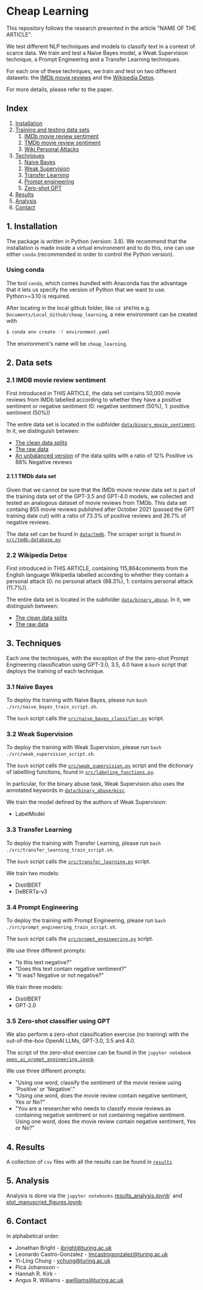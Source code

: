 # Cheap Learning

This repository follows the research presented in the article "NAME OF THE ARTICLE".

We test different NLP techniques and models to classify text in a context of scarce data. We train and test a Naive Bayes model, a Weak Supervision technique, a Prompt Engineering and a Transfer Learning techniques.

For each one of these techniques, we train and test on two different datasets: the [IMDb movie reviews](https://huggingface.co/datasets/imdb) and the [Wikipedia Detox](https://github.com/ewulczyn/wiki-detox).

For more details, please refer to the paper. 

## Index
1. [Installation](#1-installation)
2. [Training and testing data sets](#2-data-sets)
    1. [IMDb movie review sentiment](#21-imdb-movie-review-sentiment)
    3. [TMDb movie review sentiment](#211-tmdb-data-set) 
    2. [Wiki Personal Attacks](#22-wikipedia-detox)
3. [Techniques](#3-techniques)
    1. [Naive Bayes](#31-naive-bayes)
    2. [Weak Supervision](#32-weak-supervision) 
    3. [Transfer Learning](#33-transfer-learning)
    4. [Prompt engineering](#34-prompt-engineering)
    5. [Zero-shot GPT](#35-zero-shot-classifier-using-gpt)
4. [Results](#4-results)
5. [Analysis](#5-analysis)
6. [Contact](#6-contact)


## 1. Installation<a name="1-installation">

The package is written in Python (version: 3.8). We recommend that the installation is made inside a virtual environment and to do this, one can use either `conda` (recommended in order to control the Python version).


### Using conda

The tool `conda`, which comes bundled with Anaconda has the advantage that it lets us specify the version of Python that we want to use. Python>=3.10 is required.

After locating in the local github folder, like `cd $PATH$` e.g. `Documents/Local_Github/cheap_learning`, a new environment can be created with

```bash
$ conda env create -f environment.yaml
```

The environment's name will be `cheap_learning`.

## 2. Data sets<a name="2-data-sets">

### 2.1 IMDB movie review sentiment<a name="21-imdb-movie-review-sentiment">

First introduced in THIS ARTICLE, the data set contains 50,000 movie reviews from IMDb labelled according to whether they have a positive sentiment or negative sentiment (0: negative sentiment (50%), 1: positive sentiment (50%)) 

The entire data set is located in the subfolder [`data/binary_movie_sentiment`](https://github.com/Turing-Online-Safety-Codebase/cheap_learning/tree/main/data/binary_movie_sentiment). In it, we distinguish between:
- [The clean data splits](https://github.com/Turing-Online-Safety-Codebase/cheap_learning/tree/main/data/binary_movie_sentiment/clean_data)
- [The raw data](https://github.com/Turing-Online-Safety-Codebase/cheap_learning/tree/main/data/binary_movie_sentiment/raw_data)
- [An unbalanced version](https://github.com/Turing-Online-Safety-Codebase/cheap_learning/tree/main/data/binary_movie_sentiment/unbalanced_data) of the data splits with a ratio of 12% Positive vs 88% Negative reviews

#### 2.1.1 TMDb data set

Given that we cannot be sure that the IMDb movie review data set is part of the training data set of the GPT-3.5 and GPT-4.0 models, we collected and tested an analogous dataset of movie reviews from TMDb. This data set containg 855 movie reviews published after October 2021 (passed the GPT training date cut) with a ratio of 73.3% of positive reviews and 26.7% of negative reviews.

The data set can be found in [`data/tmdb`](https://github.com/Turing-Online-Safety-Codebase/cheap_learning/tree/main/data/tmdb). The scraper script is found in [`src/tmdb-database.py`](https://github.com/Turing-Online-Safety-Codebase/cheap_learning/tree/main/src/tmdb-database.py)


### 2.2 Wikipedia Detox

First introduced in THIS ARTICLE, containing 115,864comments from the English language Wikipedia labelled according to whether they contain a personal attack (0: no personal attack (88.3%), 1: contains personal attack (11.7%)). 

The entire data set is located in the subfolder [`data/binary_abuse`](https://github.com/Turing-Online-Safety-Codebase/cheap_learning/tree/main/data/binary_abuse). In it, we distinguish between:
- [The clean data splits](https://github.com/Turing-Online-Safety-Codebase/cheap_learning/tree/main/data/binary_abuse/clean_data)
- [The raw data](https://github.com/Turing-Online-Safety-Codebase/cheap_learning/tree/main/data/binary_abuse/raw_data)


## 3. Techniques

Each one the techniques, with the exception of the the zero-shot Prompt Engineering classification using GPT-3.0, 3.5, 4.0 have a `bash` script that deploys the training of each technique.

### 3.1 Naive Bayes

To deploy the training with Naive Bayes, please run `bash ./src/naive_bayes_train_script.sh`.

The `bash` script calls the [`src/naive_bayes_classifier.py`](https://github.com/Turing-Online-Safety-Codebase/cheap_learning/tree/main/src/naive_bayes_classifier.py) script.

### 3.2 Weak Supervision

To deploy the training with Weak Supervision, please run `bash ./src/weak_supervision_script.sh`.

The `bash` script calls the [`src/weak_supervision.py`](https://github.com/Turing-Online-Safety-Codebase/cheap_learning/tree/main/src/weak_supervision.py) script and the dictionary of labellling functions, found in [`src/labeling_functions.py`](https://github.com/Turing-Online-Safety-Codebase/cheap_learning/tree/main/src/labeling_functions.py).

In particular, for the binary abuse task, Weak Supervision also uses the annotated keywords in [`data/binary_abuse/misc`](https://github.com/Turing-Online-Safety-Codebase/cheap_learning/tree/main/data/binary_abuse/misc).

We train the model defined by the authors of Weak Supervision:
- LabelModel

### 3.3 Transfer Learning

To deploy the training with Transfer Learning, please run `bash ./src/transfer_learning_train_script.sh`.

The `bash` script calls the [`src/transfer_learning.py`](https://github.com/Turing-Online-Safety-Codebase/cheap_learning/tree/main/src/weak_supervision.py) script.

We train two models:
- DistilBERT
- DeBERTa-v3

### 3.4 Prompt Engineering

To deploy the training with Prompt Engineering, please run `bash ./src/prompt_engineering_train_script.sh`.

The `bash` script calls the [`src/prompt_engineering.py`](https://github.com/Turing-Online-Safety-Codebase/cheap_learning/tree/main/src/prompt_engineering.py) script.

We use three different prompts:
- "Is this text negative?"
- "Does this text contain negative sentiment?"
- "It was? Negative or not negative?"

We train three models:
- DistilBERT
- GPT-2.0

### 3.5 Zero-shot classifier using GPT

We also perform a zero-shot classification exercise (no training) with the out-of-the-box OpenAI LLMs, GPT-3.0, 3.5 and 4.0.

The script of the zero-shot exercise can be found in the `jupyter notebook` [`open_ai_prompt_engineering.ipynb`](https://github.com/Turing-Online-Safety-Codebase/cheap_learning/tree/main/src/openai_prompt_engineering.ipynb).

We use three different prompts:
- "Using one word, classify the sentiment of the movie review using 'Positive' or 'Negative'."
- "Using one word, does the movie review contain negative sentiment, Yes or No?"
- "You are a researcher who needs to classify movie reviews as containing negative sentiment or not containing negative sentiment. Using one word, does the movie review contain negative sentiment, Yes or No?"

## 4. Results

A collection of `csv` files with all the results can be found in [`results`](https://github.com/Turing-Online-Safety-Codebase/cheap_learning/tree/main/results)

## 5. Analysis

Analysis is done via the `jupyter notebooks` [results_analysis.ipynb](https://github.com/Turing-Online-Safety-Codebase/cheap_learning/tree/main/src/results_analysis.ipynb)` and [plot_manuscript_figures.ipynb](https://github.com/Turing-Online-Safety-Codebase/cheap_learning/blob/main/src/plot_manuscript_figures.ipynb)

## 6. Contact

In alphabetical order:
- Jonathan Bright - jbright@turing.ac.uk
- Leonardo Castro-Gonzalez - lmcastrogonzalez@turing.ac.uk
- Yi-Ling Chung - ychung@turing.ac.uk
- Pica Johansson - 
- Hannah R. Kirk - 
- Angus R. Williams - awilliams@turing.ac.uk
